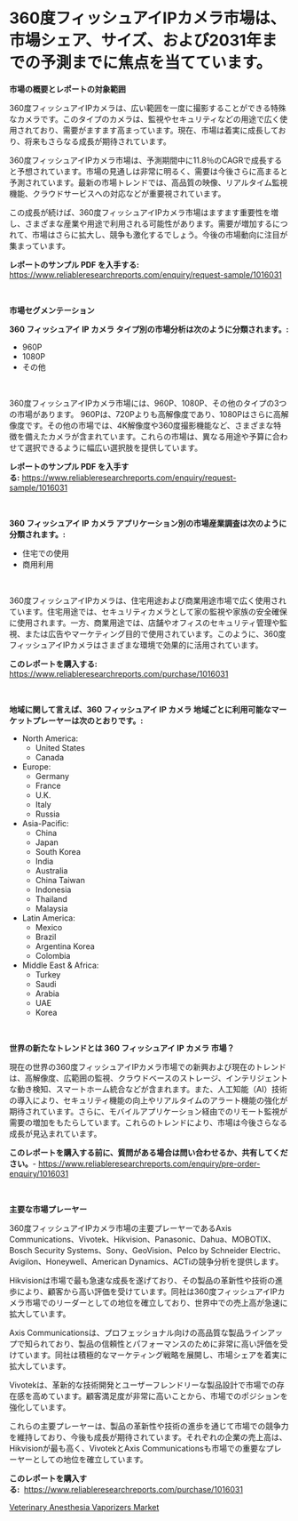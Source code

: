 <p><h1>360度フィッシュアイIPカメラ市場は、市場シェア、サイズ、および2031年までの予測までに焦点を当てています。</h1></p><p><strong>市場の概要とレポートの対象範囲</strong></p>
<p><p>360度フィッシュアイIPカメラは、広い範囲を一度に撮影することができる特殊なカメラです。このタイプのカメラは、監視やセキュリティなどの用途で広く使用されており、需要がますます高まっています。現在、市場は着実に成長しており、将来もさらなる成長が期待されています。</p><p>360度フィッシュアイIPカメラ市場は、予測期間中に11.8％のCAGRで成長すると予想されています。市場の見通しは非常に明るく、需要は今後さらに高まると予測されています。最新の市場トレンドでは、高品質の映像、リアルタイム監視機能、クラウドサービスへの対応などが重要視されています。</p><p>この成長が続けば、360度フィッシュアイIPカメラ市場はますます重要性を増し、さまざまな産業や用途で利用される可能性があります。需要が増加するにつれて、市場はさらに拡大し、競争も激化するでしょう。今後の市場動向に注目が集まっています。</p></p>
<p><strong>レポートのサンプル PDF を入手する:</strong> <a href="https://www.reliableresearchreports.com/enquiry/request-sample/1016031">https://www.reliableresearchreports.com/enquiry/request-sample/1016031</a></p>
<p>&nbsp;</p>
<p><strong>市場セグメンテーション</strong></p>
<p><strong>360 フィッシュアイ IP カメラ タイプ別の市場分析は次のように分類されます。:</strong></p>
<p><ul><li>960P</li><li>1080P</li><li>その他</li></ul></p>
<p>&nbsp;</p>
<p><p>360度フィッシュアイIPカメラ市場には、960P、1080P、その他のタイプの3つの市場があります。 960Pは、720Pよりも高解像度であり、1080Pはさらに高解像度です。その他の市場では、4K解像度や360度撮影機能など、さまざまな特徴を備えたカメラが含まれています。これらの市場は、異なる用途や予算に合わせて選択できるように幅広い選択肢を提供しています。</p></p>
<p><strong>レポートのサンプル PDF を入手する:</strong>&nbsp;<a href="https://www.reliableresearchreports.com/enquiry/request-sample/1016031">https://www.reliableresearchreports.com/enquiry/request-sample/1016031</a></p>
<p>&nbsp;</p>
<p><strong> 360 フィッシュアイ IP カメラ アプリケーション別の市場産業調査は次のように分類されます。:</strong></p>
<p><ul><li>住宅での使用</li><li>商用利用</li></ul></p>
<p>&nbsp;</p>
<p><p>360度フィッシュアイIPカメラは、住宅用途および商業用途市場で広く使用されています。住宅用途では、セキュリティカメラとして家の監視や家族の安全確保に使用されます。一方、商業用途では、店舗やオフィスのセキュリティ管理や監視、または広告やマーケティング目的で使用されています。このように、360度フィッシュアイIPカメラはさまざまな環境で効果的に活用されています。</p></p>
<p><strong>このレポートを購入する:</strong>&nbsp; <a href="https://www.reliableresearchreports.com/purchase/1016031">https://www.reliableresearchreports.com/purchase/1016031</a></p>
<p>&nbsp;</p>
<p><strong>地域に関して言えば、360 フィッシュアイ IP カメラ 地域ごとに利用可能なマーケットプレーヤーは次のとおりです。:</strong></p>
<p><ul>
    <li>
        North America:
        <ul>
            <li>United States</li>
            <li>Canada</li>
        </ul>
    </li>
    <li>
        Europe:
        <ul>
            <li>Germany</li>
            <li>France</li>
            <li>U.K.</li>
            <li>Italy</li>
            <li>Russia</li>
        </ul>
    </li>
    <li>
        Asia-Pacific:
        <ul>
            <li>China</li>
            <li>Japan</li>
            <li>South Korea</li>
            <li>India</li>
            <li>Australia</li>
            <li>China Taiwan</li>
            <li>Indonesia</li>
            <li>Thailand</li>
            <li>Malaysia</li>
        </ul>
    </li>
    <li>
        Latin America:
        <ul>
            <li>Mexico</li>
            <li>Brazil</li>
            <li>Argentina Korea</li>
            <li>Colombia</li>
        </ul>
    </li>
    <li>
        Middle East & Africa:
        <ul>
            <li>Turkey</li>
            <li>Saudi</li>
            <li>Arabia</li>
            <li>UAE</li>
            <li>Korea</li>
        </ul>
    </li>
    </ul></p>
<p>&nbsp;</p>
<p><strong>世界の新たなトレンドとは 360 フィッシュアイ IP カメラ 市場？</strong></p>
<p><p>現在の世界の360度フィッシュアイIPカメラ市場での新興および現在のトレンドは、高解像度、広範囲の監視、クラウドベースのストレージ、インテリジェントな動き検知、スマートホーム統合などが含まれます。また、人工知能（AI）技術の導入により、セキュリティ機能の向上やリアルタイムのアラート機能の強化が期待されています。さらに、モバイルアプリケーション経由でのリモート監視が需要の増加をもたらしています。これらのトレンドにより、市場は今後さらなる成長が見込まれています。</p></p>
<p><strong>このレポートを購入する前に、質問がある場合は問い合わせるか、共有してください。</strong>- <a href="https://www.reliableresearchreports.com/enquiry/pre-order-enquiry/1016031">https://www.reliableresearchreports.com/enquiry/pre-order-enquiry/1016031</a></p>
<p>&nbsp;</p>
<p><strong>主要な市場プレーヤー</strong></p>
<p><p>360度フィッシュアイIPカメラ市場の主要プレーヤーであるAxis Communications、Vivotek、Hikvision、Panasonic、Dahua、MOBOTIX、Bosch Security Systems、Sony、GeoVision、Pelco by Schneider Electric、Avigilon、Honeywell、American Dynamics、ACTiの競争分析を提供します。</p><p>Hikvisionは市場で最も急速な成長を遂げており、その製品の革新性や技術の進歩により、顧客から高い評価を受けています。同社は360度フィッシュアイIPカメラ市場でのリーダーとしての地位を確立しており、世界中での売上高が急速に拡大しています。</p><p>Axis Communicationsは、プロフェッショナル向けの高品質な製品ラインアップで知られており、製品の信頼性とパフォーマンスのために非常に高い評価を受けています。同社は積極的なマーケティング戦略を展開し、市場シェアを着実に拡大しています。</p><p>Vivotekは、革新的な技術開発とユーザーフレンドリーな製品設計で市場での存在感を高めています。顧客満足度が非常に高いことから、市場でのポジションを強化しています。</p><p>これらの主要プレーヤーは、製品の革新性や技術の進歩を通じて市場での競争力を維持しており、今後も成長が期待されています。それぞれの企業の売上高は、Hikvisionが最も高く、VivotekとAxis Communicationsも市場での重要なプレーヤーとしての地位を確立しています。</p></p>
<p><strong>このレポートを購入する:</strong>&nbsp;&nbsp;<a href="https://www.reliableresearchreports.com/purchase/1016031">https://www.reliableresearchreports.com/purchase/1016031</a></p>
<p><p><a href="https://metal-farmhouse-e95.notion.site/Veterinary-Anesthesia-Vaporizers-Market-Research-Report-Provides-thorough-Industry-Overview-which-o-98c69e731ebd4cd3995acf4954039e04">Veterinary Anesthesia Vaporizers Market</a></p></p>